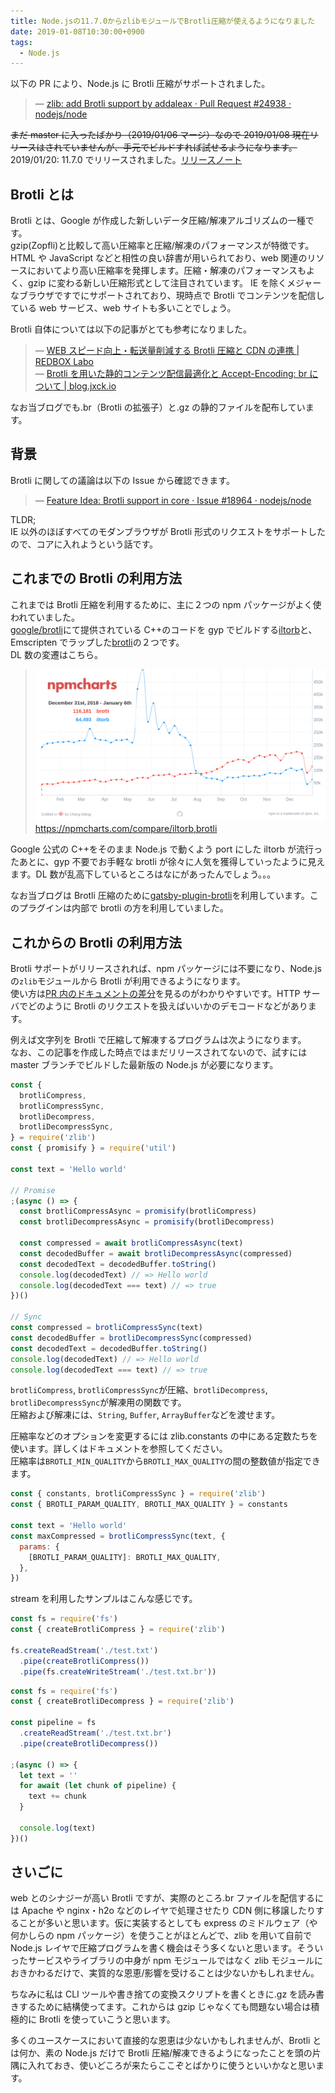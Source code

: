 ```yaml
---
title: Node.jsの11.7.0からzlibモジュールでBrotli圧縮が使えるようになりました
date: 2019-01-08T10:30:00+0900
tags:
  - Node.js
---
```


以下の PR により、Node.js に Brotli 圧縮がサポートされました。

> &mdash; [zlib: add Brotli support by addaleax · Pull Request #24938 · nodejs/node](https://github.com/nodejs/node/pull/24938)

~~まだ master に入ったばかり（2019/01/06 マージ）なので 2019/01/08 現在リリースはされていませんが、手元でビルドすれば試せるようになります。~~  
2019/01/20: 11.7.0 でリリースされました。[リリースノート](https://nodejs.org/en/blog/release/v11.7.0/)

## Brotli とは

Brotli とは、Google が作成した新しいデータ圧縮/解凍アルゴリズムの一種です。  
gzip(Zopfli)と比較して高い圧縮率と圧縮/解凍のパフォーマンスが特徴です。HTML や JavaScript などと相性の良い辞書が用いられており、web 関連のリソースにおいてより高い圧縮率を発揮します。圧縮・解凍のパフォーマンスもよく、gzip に変わる新しい圧縮形式として注目されています。
IE を除くメジャーなブラウザですでにサポートされており、現時点で Brotli でコンテンツを配信している web サービス、web サイトも多いことでしょう。

Brotli 自体については以下の記事がとても参考になりました。

> &mdash; [WEB スピード向上・転送量削減する Brotli 圧縮と CDN の連携 | REDBOX Labo](https://blog.redbox.ne.jp/cdn_brotli.html)  
> &mdash; [Brotli を用いた静的コンテンツ配信最適化と Accept-Encoding: br について | blog.jxck.io](https://blog.jxck.io/entries/2017-08-19/content-encoding-brotli.html)

なお当ブログでも.br（Brotli の拡張子）と.gz の静的ファイルを配布しています。

## 背景

Brotli に関しての議論は以下の Issue から確認できます。

> &mdash; [Feature Idea: Brotli support in core · Issue #18964 · nodejs/node](https://github.com/nodejs/node/issues/18964)

TLDR;  
IE 以外のほぼすべてのモダンブラウザが Brotli 形式のリクエストをサポートしたので、コアに入れようという話です。

## これまでの Brotli の利用方法

これまでは Brotli 圧縮を利用するために、主に２つの npm パッケージがよく使われていました。  
[google/brotli](https://github.com/google/brotli)にて提供されている C++のコードを gyp でビルドする[iltorb](https://www.npmjs.com/package/iltorb)と、Emscripten でラップした[brotli](https://www.npmjs.com/package/brotli)の２つです。  
DL 数の変遷はこちら。

> ![](./npm-brotli.png)  
> https://npmcharts.com/compare/iltorb,brotli

Google 公式の C++をそのまま Node.js で動くよう port にした iltorb が流行ったあとに、gyp 不要でお手軽な brotli が徐々に人気を獲得していったように見えます。DL 数が乱高下しているところはなにがあったんでしょう。。。

なお当ブログは Brotli 圧縮のために[gatsby-plugin-brotli](https://github.com/ovhemert/gatsby-plugin-brotli)を利用しています。このプラグインは内部で brotli の方を利用していました。

## これからの Brotli の利用方法

Brotli サポートがリリースされれば、npm パッケージには不要になり、Node.js の`zlib`モジュールから Brotli が利用できるようになります。  
使い方は[PR 内のドキュメントの差分](https://github.com/nodejs/node/pull/24938/files?short_path=c245d87#diff-c245d87dba893de0b77c7574f0081633)を見るのがわかりやすいです。HTTP サーバでどのように Brotli のリクエストを扱えばいいかのデモコードなどがあります。

例えば文字列を Brotli で圧縮して解凍するプログラムは次ようになります。  
なお、この記事を作成した時点ではまだリリースされてないので、試すには master ブランチでビルドした最新版の Node.js が必要になります。

```js
const {
  brotliCompress,
  brotliCompressSync,
  brotliDecompress,
  brotliDecompressSync,
} = require('zlib')
const { promisify } = require('util')

const text = 'Hello world'

// Promise
;(async () => {
  const brotliCompressAsync = promisify(brotliCompress)
  const brotliDecompressAsync = promisify(brotliDecompress)

  const compressed = await brotliCompressAsync(text)
  const decodedBuffer = await brotliDecompressAsync(compressed)
  const decodedText = decodedBuffer.toString()
  console.log(decodedText) // => Hello world
  console.log(decodedText === text) // => true
})()

// Sync
const compressed = brotliCompressSync(text)
const decodedBuffer = brotliDecompressSync(compressed)
const decodedText = decodedBuffer.toString()
console.log(decodedText) // => Hello world
console.log(decodedText === text) // => true
```

`brotliCompress`, `brotliCompressSync`が圧縮、`brotliDecompress`, `brotliDecompressSync`が解凍用の関数です。  
圧縮および解凍には、`String`, `Buffer`, `ArrayBuffer`などを渡せます。

圧縮率などのオプションを変更するには zlib.constants の中にある定数たちを使います。詳しくはドキュメントを参照してください。  
圧縮率は`BROTLI_MIN_QUALITY`から`BROTLI_MAX_QUALITY`の間の整数値が指定できます。

```js
const { constants, brotliCompressSync } = require('zlib')
const { BROTLI_PARAM_QUALITY, BROTLI_MAX_QUALITY } = constants

const text = 'Hello world'
const maxCompressed = brotliCompressSync(text, {
  params: {
    [BROTLI_PARAM_QUALITY]: BROTLI_MAX_QUALITY,
  },
})
```

stream を利用したサンプルはこんな感じです。

```js
const fs = require('fs')
const { createBrotliCompress } = require('zlib')

fs.createReadStream('./test.txt')
  .pipe(createBrotliCompress())
  .pipe(fs.createWriteStream('./test.txt.br'))
```

```js
const fs = require('fs')
const { createBrotliDecompress } = require('zlib')

const pipeline = fs
  .createReadStream('./test.txt.br')
  .pipe(createBrotliDecompress())

;(async () => {
  let text = ''
  for await (let chunk of pipeline) {
    text += chunk
  }

  console.log(text)
})()
```

## さいごに

web とのシナジーが高い Brotli ですが、実際のところ.br ファイルを配信するには Apache や nginx・h2o などのレイヤで処理させたり CDN 側に移譲したりすることが多いと思います。仮に実装するとしても express のミドルウェア（や何かしらの npm パッケージ）を使うことがほとんどで、zlib を用いて自前で Node.js レイヤで圧縮プログラムを書く機会はそう多くないと思います。そういったサービスやライブラリの中身が npm モジュールではなく zlib モジュールにおきかわるだけで、実質的な恩恵/影響を受けることは少ないかもしれません。

ちなみに私は CLI ツールや書き捨ての変換スクリプトを書くときに.gz を読み書きするために結構使ってます。これからは gzip じゃなくても問題ない場合は積極的に Brotli を使っていこうと思います。

多くのユースケースにおいて直接的な恩恵は少ないかもしれませんが、Brotli とは何か、素の Node.js だけで Brotli 圧縮/解凍できるようになったことを頭の片隅に入れておき、使いどころが来たらここぞとばかりに使うといいかなと思います。
